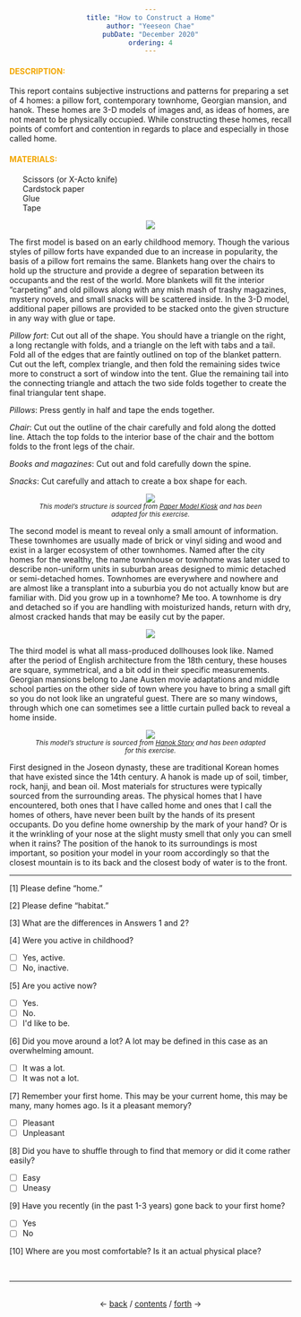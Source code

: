 ```yaml
---
title: "How to Construct a Home"
author: "Yeeseon Chae"
pubDate: "December 2020"
ordering: 4
---
```


<style>
    h1, h3, h4 {
        color: rgb(242, 166, 0);
    }
    div {
        text-align: center;
    }
    figure {
        text-align: center;
    }
    figcaption {
        font-style: italic;
        font-size: smaller;
    }
    ul {
        list-style-type: none;
    }
</style>

#### DESCRIPTION:

This report contains subjective instructions and patterns for preparing a set of 4 homes: a pillow fort, contemporary townhome, Georgian mansion, and hanok. These homes are 3-D models of images and, as ideas of homes, are not meant to be physically occupied. While constructing these homes, recall points of comfort and contention in regards to place and especially in those called home.

#### MATERIALS:

- Scissors (or X-Acto knife)
- Cardstock paper
- Glue
- Tape

<figure>
    <img src="/assets/zine/z3/how-to-construct-a-home/pillowfort.jpg">
</figure>

The first model is based on an early childhood memory. Though the various styles of pillow forts have expanded due to an increase in popularity, the basis of a pillow fort remains the same. Blankets hang over the chairs to hold up the structure and provide a degree of separation between its occupants and the rest of the world. More blankets will fit the interior “carpeting” and old pillows along with any mish mash of trashy magazines, mystery novels, and small snacks will be scattered inside. In the 3-D model, additional paper pillows are provided to be stacked onto the given structure in any way with glue or tape.

_Pillow fort_: Cut out all of the shape. You should have a triangle on the right, a long rectangle with folds, and a triangle on the left with tabs and a tail. Fold all of the edges that are faintly outlined on top of the blanket pattern. Cut out the left, complex triangle, and then fold the remaining sides twice more to construct a sort of window into the tent. Glue the remaining tail into the connecting triangle and attach the two side folds together to create the final triangular tent shape.

_Pillows_: Press gently in half and tape the ends together.

_Chair_: Cut out the outline of the chair carefully and fold along the dotted line. Attach the top folds to the interior base of the chair and the bottom folds to the front legs of the chair.

_Books and magazines_: Cut out and fold carefully down the spine.

_Snacks_: Cut carefully and attach to create a box shape for each.

<figure>
    <img src="/assets/zine/z3/how-to-construct-a-home/townhome.jpg">
    <figcaption>This model’s structure is sourced from <a href="http://www.papermodelkiosk.com/shop/item-detail.php?item_id=440&category_id=167">Paper Model Kiosk</a> and has been adapted for this exercise.</figcaption>
</figure>

The second model is meant to reveal only a small amount of information. These townhomes are usually made of brick or vinyl siding and wood and exist in a larger ecosystem of other townhomes. Named after the city homes for the wealthy, the name townhouse or townhome was later used to describe non-uniform units in suburban areas designed to mimic detached or semi-detached homes. Townhomes are everywhere and nowhere and are almost like a transplant into a suburbia you do not actually know but are familiar with. Did you grow up in a townhome? Me too. A townhome is dry and detached so if you are handling with moisturized hands, return with dry, almost cracked hands that may be easily cut by the paper.

<figure>
    <img src="/assets/zine/z3/how-to-construct-a-home/georgianmansion.jpg">
</figure>

The third model is what all mass-produced dollhouses look like. Named after the period of English architecture from the 18th century, these houses are square, symmetrical, and a bit odd in their specific measurements. Georgian mansions belong to Jane Austen movie adaptations and middle school parties on the other side of town where you have to bring a small gift so you do not look like an ungrateful guest. There are so many windows, through which one can sometimes see a little curtain pulled back to reveal a home inside.

<figure>
    <img src="/assets/zine/z3/how-to-construct-a-home/hanok.jpg">
    <figcaption>This model’s structure is sourced from <a href="http://han-ok-story.com/class.html">Hanok Story</a> and has been adapted for this exercise.</figcaption>
</figure>

First designed in the Joseon dynasty, these are traditional Korean homes that have existed since the 14th century. A hanok is made up of soil, timber, rock, hanji, and bean oil. Most materials for structures were typically sourced from the surrounding areas. The physical homes that I have encountered, both ones that I have called home and ones that I call the homes of others, have never been built by the hands of its present occupants. Do you define home ownership by the mark of your hand? Or is it the wrinkling of your nose at the slight musty smell that only you can smell when it rains? The position of the hanok to its surroundings is most important, so position your model in your room accordingly so that the closest mountain is to its back and the closest body of water is to the front.

---

[1] Please define “home.”

[2] Please define “habitat.”

[3] What are the differences in Answers 1 and 2?

[4] Were you active in childhood?

- [ ] Yes, active.
- [ ] No, inactive.

[5] Are you active now?

- [ ] Yes.
- [ ] No.
- [ ] I'd like to be.

[6] Did you move around a lot? A lot may be defined in this case as an overwhelming amount.

- [ ] It was a lot.
- [ ] It was not a lot.

[7] Remember your first home. This may be your current home, this may be many, many homes ago. Is it a pleasant memory?

- [ ] Pleasant
- [ ] Unpleasant

[8] Did you have to shuffle through to find that memory or did it come rather easily?

- [ ] Easy
- [ ] Uneasy

[9] Have you recently (in the past 1-3 years) gone back to your first home?

- [ ] Yes
- [ ] No

[10] Where are you most comfortable? Is it an actual physical place?

<br>
<hr>
<br>
<div>
← <a href="/zine/z3/03-soupbone-spaces">back</a> /
<a href="/zine/z3">contents</a> /
<a href="/zine/z3/05-five-mini-film-reviews">forth</a> →
</div>
<br>